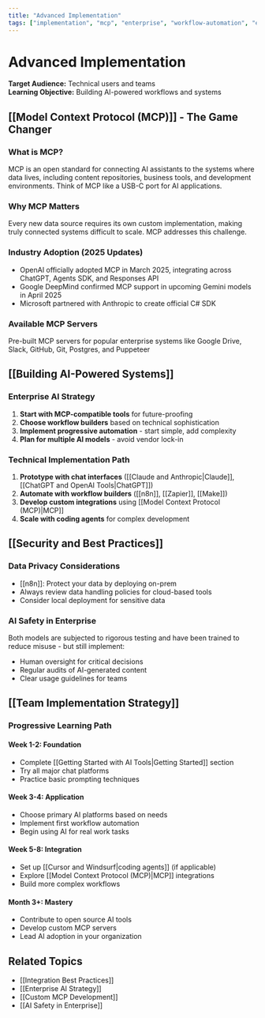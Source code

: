```yaml
---
title: "Advanced Implementation"
tags: ["implementation", "mcp", "enterprise", "workflow-automation", "expert-level"]
---
```


# Advanced Implementation

**Target Audience:** Technical users and teams  
**Learning Objective:** Building AI-powered workflows and systems

## [[Model Context Protocol (MCP)]] - The Game Changer

### What is MCP?

MCP is an open standard for connecting AI assistants to the systems where data lives, including content repositories, business tools, and development environments. Think of MCP like a USB-C port for AI applications.

### Why MCP Matters

Every new data source requires its own custom implementation, making truly connected systems difficult to scale. MCP addresses this challenge.

### Industry Adoption (2025 Updates)

- OpenAI officially adopted MCP in March 2025, integrating across ChatGPT, Agents SDK, and Responses API
- Google DeepMind confirmed MCP support in upcoming Gemini models in April 2025
- Microsoft partnered with Anthropic to create official C# SDK

### Available MCP Servers

Pre-built MCP servers for popular enterprise systems like Google Drive, Slack, GitHub, Git, Postgres, and Puppeteer

## [[Building AI-Powered Systems]]

### Enterprise AI Strategy

1. **Start with MCP-compatible tools** for future-proofing
2. **Choose workflow builders** based on technical sophistication
3. **Implement progressive automation** - start simple, add complexity
4. **Plan for multiple AI models** - avoid vendor lock-in

### Technical Implementation Path

1. **Prototype with chat interfaces** ([[Claude and Anthropic|Claude]], [[ChatGPT and OpenAI Tools|ChatGPT]])
2. **Automate with workflow builders** ([[n8n]], [[Zapier]], [[Make]])
3. **Develop custom integrations** using [[Model Context Protocol (MCP)|MCP]]
4. **Scale with coding agents** for complex development

## [[Security and Best Practices]]

### Data Privacy Considerations

- [[n8n]]: Protect your data by deploying on-prem
- Always review data handling policies for cloud-based tools
- Consider local deployment for sensitive data

### AI Safety in Enterprise

Both models are subjected to rigorous testing and have been trained to reduce misuse - but still implement:
- Human oversight for critical decisions
- Regular audits of AI-generated content
- Clear usage guidelines for teams

## [[Team Implementation Strategy]]

### Progressive Learning Path

#### Week 1-2: Foundation
- Complete [[Getting Started with AI Tools|Getting Started]] section
- Try all major chat platforms
- Practice basic prompting techniques

#### Week 3-4: Application
- Choose primary AI platforms based on needs
- Implement first workflow automation
- Begin using AI for real work tasks

#### Week 5-8: Integration
- Set up [[Cursor and Windsurf|coding agents]] (if applicable)
- Explore [[Model Context Protocol (MCP)|MCP]] integrations
- Build more complex workflows

#### Month 3+: Mastery
- Contribute to open source AI tools
- Develop custom MCP servers
- Lead AI adoption in your organization

## Related Topics

- [[Integration Best Practices]]
- [[Enterprise AI Strategy]]
- [[Custom MCP Development]]
- [[AI Safety in Enterprise]]